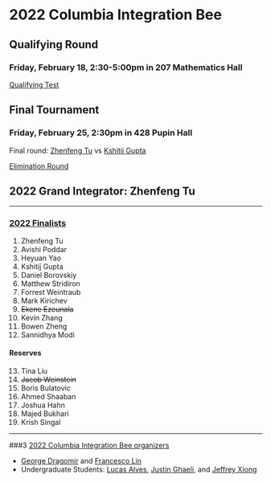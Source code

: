 # 2022 Columbia Integration Bee

## Qualifying Round
### Friday, February 18, 2:30-5:00pm in 207 Mathematics Hall 
[Qualifying Test](/Columbia-Integration-Bee/2022/Qualifying.pdf)  

## Final Tournament 
### Friday, February 25, 2:30pm in 428 Pupin Hall
Final round: [Zhenfeng Tu](/Columbia-Integration-Bee/2022/finalist_1.JPG) vs [Kshitij Gupta](/Columbia-Integration-Bee/2022/finalist_2.JPG)  

[Elimination Round](https://youtu.be/ic_9DpBmrWU)

## 2022 Grand Integrator: Zhenfeng Tu
_ _ _  

### [2022 Finalists](/Columbia-Integration-Bee/2022/2022_finalists(-1).png)
1. Zhenfeng Tu  
2. Avishi Poddar  
3. Heyuan Yao  
4. Kshitij Gupta  
5. Daniel Borovskiy  
6. Matthew Stridiron  
7. Forrest Weintraub   
8. Mark Kirichev  
9. ~~Ekene Ezeunala~~  
10. Kevin Zhang  
11. Bowen Zheng  
12. Sannidhya Modi  
#### Reserves  
13. Tina Liu  
14. ~~Jacob Weinstein~~  
15. Boris Bulatovic  
16. Ahmed Shaaban  
17. Joshua Hahn  
18. Majed Bukhari  
19. Krish Singal  

_ _ _


###3 [2022 Columbia Integration Bee organizers](/Columbia-Integration-Bee/2022/2022_organizers.png) 
 - [George Dragomir](mailto:dragomir@math.columbia.edu?subject=Columbia%20Integration%20Bee) and [Francesco Lin](mailto:flin@math.columbia.edu?subject=Columbia%20Integration%20Bee)
 - Undergraduate Students: [Lucas Alves](mailto:alves.lucas@columbia.edu?subject=Columbia%20Integration%20Bee), [Justin Ghaeli](mailto:jag2384@columbia.edu?subject=Columbia%20Integration%20Bee), and [Jeffrey Xiong](mailto:jx2446@columbia.edu?subject=Columbia%20Integration%20Bee)
